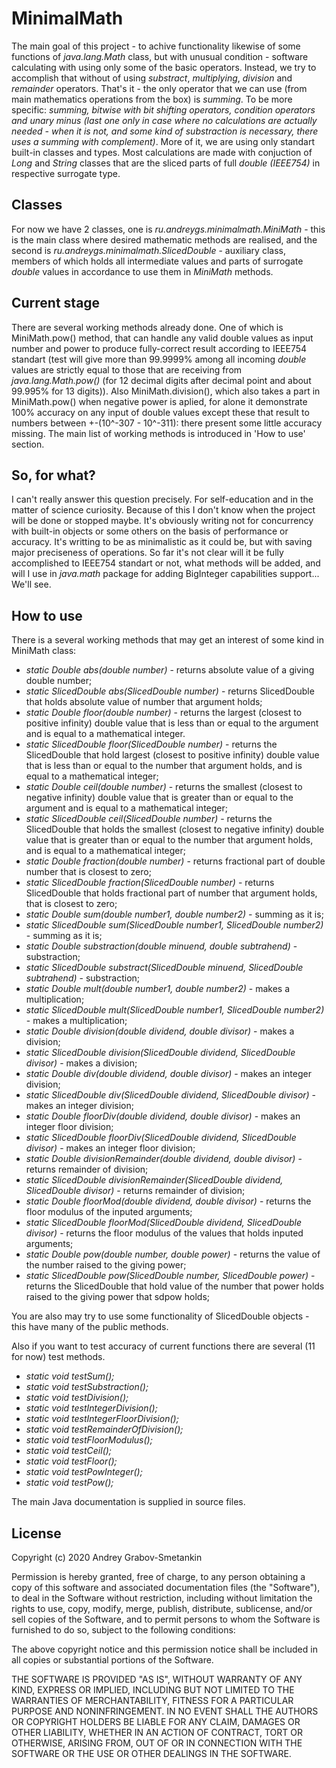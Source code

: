 # MinimalMath

The main goal of this project - to achive functionality likewise of some functions of *java.lang.Math* class, but with unusual condition - software calculating with using only some of the basic operators. Instead, we try to accomplish that without of using *substract*, *multiplying*, *division* and *remainder* operators. That's it - the only operator that we can use (from main mathematics operations from the box) is *summing*. To be more specific: *summing, bitwise with bit shifting operators, condition operators and unary minus (last one only in case where no calculations are actually needed - when it is not, and some kind of substraction is necessary, there uses a summing with complement)*. More of it, we are using only standart built-in classes and types. Most calculations are made with conjuction of *Long* and *String* classes that are the sliced parts of full *double (IEEE754)* in respective surrogate type.

## Classes

For now we have 2 classes, one is *ru.andreygs.minimalmath.MiniMath* - this is the main class where desired mathematic methods are realised, and the second is *ru.andreygs.minimalmath.SlicedDouble* - auxiliary class, members of which holds all intermediate values and parts of surrogate *double* values in accordance to use them in *MiniMath* methods.

## Current stage

There are several working methods already done. One of which is MiniMath.pow() method, that can handle any valid double values as input number and power to produce fully-correct result according to IEEE754 standart (test will give more than 99.9999% among all incoming *double* values are strictly equal to those that are receiving from *java.lang.Math.pow()* (for 12 decimal digits after decimal point and about 99.995% for 13 digits)). Also MiniMath.division(), which also takes a part in MiniMath.pow() when negative power is aplied, for alone it demonstrate 100% accuracy on any input of double values except these that result to numbers between +-(10^-307 - 10^-311): there present some little accuracy missing. The main list of working methods is introduced in 'How to use' section.

## So, for what?

I can't really answer this question precisely. For self-education and in the matter of science curiosity. Because of this I don't know when the project will be done or stopped maybe. It's obviously writing not for concurrency with built-in objects or some others on the basis of performance or accuracy. It's writting to be as minimalistic as it could be, but with saving major preciseness of operations. So far it's not clear will it be fully accomplished to IEEE754 standart or not, what methods will be added, and will I use in *java.math* package for adding BigInteger capabilities support... We'll see.

## How to use

There is a several working methods that may get an interest of some kind in MiniMath class:

- *static Double abs(double number)* - returns absolute value of a giving double number;
- *static SlicedDouble abs(SlicedDouble number)* - returns SlicedDouble that holds absolute value of number that argument holds;
- *static Double floor(double number)* - returns the largest (closest to positive infinity) double value that is less than or equal to the argument and is equal to a mathematical integer.
- *static SlicedDouble floor(SlicedDouble number)* - returns the SlicedDouble that hold largest (closest to positive infinity) double value that is less than or equal to the number that argument holds, and is equal to a mathematical integer;
- *static Double ceil(double number)* - returns the smallest (closest to negative infinity) double value that is greater than or equal to the argument and is equal to a mathematical integer;
- *static SlicedDouble ceil(SlicedDouble number)* - returns the SlicedDouble that holds the smallest (closest to negative infinity) double value that is greater than or equal to the number that argument holds, and is equal to a mathematical integer;
- *static Double fraction(double number)* - returns fractional part of double number that is closest to zero;
- *static SlicedDouble fraction(SlicedDouble number)* - returns SlicedDouble that holds fractional part of number that argument holds, that is closest to zero;
- *static Double sum(double number1, double number2)* - summing as it is;
- *static SlicedDouble sum(SlicedDouble number1, SlicedDouble number2)* - summing as it is;
- *static Double substraction(double minuend, double subtrahend)* - substraction;
- *static SlicedDouble substract(SlicedDouble minuend, SlicedDouble subtrahend)* - substraction;
- *static Double mult(double number1, double number2)* - makes a multiplication;
- *static SlicedDouble mult(SlicedDouble number1, SlicedDouble number2)* - makes a multiplication;
- *static Double division(double dividend, double divisor)* - makes a division;
- *static SlicedDouble division(SlicedDouble dividend, SlicedDouble divisor)* - makes a division;
- *static Double div(double dividend, double divisor)* - makes an integer division;
- *static SlicedDouble div(SlicedDouble dividend, SlicedDouble divisor)* - makes an integer division;
- *static Double floorDiv(double dividend, double divisor)* - makes an integer floor division;
- *static SlicedDouble floorDiv(SlicedDouble dividend, SlicedDouble divisor)* - makes an integer floor division;
- *static Double divisionRemainder(double dividend, double divisor)* - returns remainder of division;
- *static SlicedDouble divisionRemainder(SlicedDouble dividend, SlicedDouble divisor)* - returns remainder of division;
- *static Double floorMod(double dividend, double divisor)* - returns the floor modulus of the inputed arguments;
- *static SlicedDouble floorMod(SlicedDouble dividend, SlicedDouble divisor)* - returns the floor modulus of the values that holds inputed arguments;
- *static Double pow(double number, double power)* - returns the value of the number raised to the giving power;
- *static SlicedDouble pow(SlicedDouble number, SlicedDouble power)* - returns the SlicedDouble that hold value of the number that power holds raised to the giving power that sdpow holds;

You are also may try to use some functionality of SlicedDouble objects - this have many of the public methods.

Also if you want to test accuracy of current functions there are several (11 for now) test methods.
- *static void testSum();*
- *static void testSubstraction();*
- *static void testDivision();*
- *static void testIntegerDivision();*
- *static void testIntegerFloorDivision();*
- *static void testRemainderOfDivision();*
- *static void testFloorModulus();*
- *static void testCeil();*
- *static void testFloor();*
- *static void testPowInteger();*
- *static void testPow();*

The main Java documentation is supplied in source files.

## License

Copyright (c) 2020 Andrey Grabov-Smetankin

Permission is hereby granted, free of charge, to any person
obtaining a copy of this software and associated documentation
files (the "Software"), to deal in the Software without
restriction, including without limitation the rights to use,
copy, modify, merge, publish, distribute, sublicense, and/or sell
copies of the Software, and to permit persons to whom the
Software is furnished to do so, subject to the following
conditions:

The above copyright notice and this permission notice shall be
included in all copies or substantial portions of the Software.

THE SOFTWARE IS PROVIDED "AS IS", WITHOUT WARRANTY OF ANY KIND,
EXPRESS OR IMPLIED, INCLUDING BUT NOT LIMITED TO THE WARRANTIES
OF MERCHANTABILITY, FITNESS FOR A PARTICULAR PURPOSE AND
NONINFRINGEMENT. IN NO EVENT SHALL THE AUTHORS OR COPYRIGHT
HOLDERS BE LIABLE FOR ANY CLAIM, DAMAGES OR OTHER LIABILITY,
WHETHER IN AN ACTION OF CONTRACT, TORT OR OTHERWISE, ARISING
FROM, OUT OF OR IN CONNECTION WITH THE SOFTWARE OR THE USE OR
OTHER DEALINGS IN THE SOFTWARE.